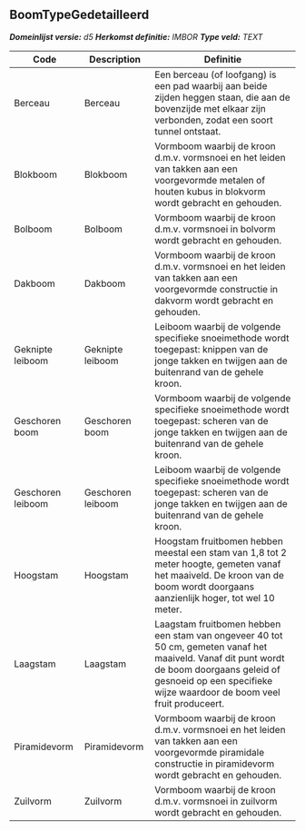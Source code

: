﻿## BoomTypeGedetailleerd

*__Domeinlijst versie:__ d5*
*__Herkomst definitie:__ IMBOR*
*__Type veld:__ TEXT*

|__Code__ |__Description__ |__Definitie__	|
|	---	|	---	|   ---	| 
| Berceau | Berceau | Een berceau (of loofgang) is een pad waarbij aan beide zijden heggen staan, die aan de bovenzijde met elkaar zijn verbonden, zodat een soort tunnel ontstaat. |
| Blokboom | Blokboom | Vormboom waarbij de kroon d.m.v. vormsnoei en het leiden van takken aan een voorgevormde metalen of houten kubus in blokvorm wordt gebracht en gehouden. |
| Bolboom | Bolboom | Vormboom waarbij de kroon d.m.v. vormsnoei in bolvorm wordt gebracht en gehouden. |
| Dakboom | Dakboom | Vormboom waarbij de kroon d.m.v. vormsnoei en het leiden van takken aan een voorgevormde constructie in dakvorm wordt gebracht en gehouden. |
| Geknipte leiboom | Geknipte leiboom | Leiboom waarbij de volgende specifieke snoeimethode wordt toegepast: knippen van de jonge takken en twijgen aan de buitenrand van de gehele kroon. |
| Geschoren boom | Geschoren boom | Vormboom waarbij de volgende specifieke snoeimethode wordt toegepast: scheren van de jonge takken en twijgen aan de buitenrand van de gehele kroon. |
| Geschoren leiboom | Geschoren leiboom | Leiboom waarbij de volgende specifieke snoeimethode wordt toegepast: scheren van de jonge takken en twijgen aan de buitenrand van de gehele kroon. |
| Hoogstam | Hoogstam | Hoogstam fruitbomen hebben meestal een stam van 1,8 tot 2 meter hoogte, gemeten vanaf het maaiveld. De kroon van de boom wordt doorgaans aanzienlijk hoger, tot wel 10 meter. |
| Laagstam | Laagstam | Laagstam fruitbomen hebben een stam van ongeveer 40 tot 50 cm, gemeten vanaf het maaiveld. Vanaf dit punt wordt de boom doorgaans geleid of gesnoeid op een specifieke wijze waardoor de boom veel fruit produceert. |
| Piramidevorm | Piramidevorm | Vormboom waarbij de kroon d.m.v. vormsnoei en het leiden van takken aan een voorgevormde piramidale constructie in piramidevorm wordt gebracht en gehouden. |
| Zuilvorm | Zuilvorm | Vormboom waarbij de kroon d.m.v. vormsnoei in zuilvorm wordt gebracht en gehouden. |
